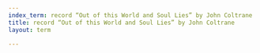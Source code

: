 ```yaml
---
index_term: record “Out of this World and Soul Lies” by John Coltrane
title: record “Out of this World and Soul Lies” by John Coltrane
layout: term

---
```

